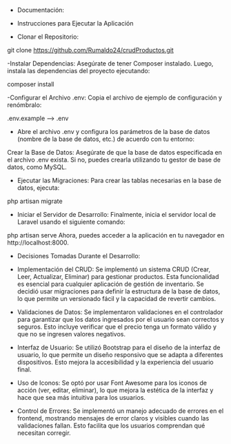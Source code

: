 * Documentación:
* Instrucciones para Ejecutar la Aplicación

* Clonar el Repositorio:

git clone https://github.com/Rumaldo24/crudProductos.git

-Instalar Dependencias: Asegúrate de tener Composer instalado. Luego, instala las dependencias del proyecto ejecutando:

composer install

-Configurar el Archivo .env: Copia el archivo de ejemplo de configuración y renómbralo:

.env.example  --> .env
* Abre el archivo .env y configura los parámetros de la base de datos (nombre de la base de datos, etc.) de acuerdo con tu entorno:

Crear la Base de Datos: Asegúrate de que la base de datos especificada en el archivo .env exista. Si no, puedes crearla utilizando tu gestor de base de datos, como MySQL.

* Ejecutar las Migraciones: Para crear las tablas necesarias en la base de datos, ejecuta:

php artisan migrate

* Iniciar el Servidor de Desarrollo: Finalmente, inicia el servidor local de Laravel usando el siguiente comando:

php artisan serve
Ahora, puedes acceder a la aplicación en tu navegador en http://localhost:8000.

* Decisiones Tomadas Durante el Desarrollo:

* Implementación del CRUD: 
    Se implementó un sistema CRUD (Crear, Leer, Actualizar, Eliminar) para gestionar productos. Esta funcionalidad es esencial para cualquier aplicación de gestión de inventario. Se decidió usar migraciones para definir la estructura de la base de datos, lo que permite un versionado fácil y la capacidad de revertir cambios.

* Validaciones de Datos: 
    Se implementaron validaciones en el controlador para garantizar que los datos ingresados por el usuario sean correctos y seguros. Esto incluye verificar que el precio tenga un formato válido y que no se ingresen valores negativos.

* Interfaz de Usuario: 
    Se utilizó Bootstrap para el diseño de la interfaz de usuario, lo que permite un diseño responsivo que se adapta a diferentes dispositivos. Esto mejora la accesibilidad y la experiencia del usuario final.

* Uso de Iconos:
      Se optó por usar Font Awesome para los iconos de acción (ver, editar, eliminar), lo que mejora la estética de la interfaz y hace que sea más intuitiva para los usuarios.

* Control de Errores: 
    Se implementó un manejo adecuado de errores en el frontend, mostrando mensajes de error claros y visibles cuando las validaciones fallan. Esto facilita que los usuarios comprendan qué necesitan corregir.
